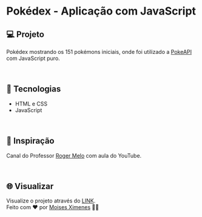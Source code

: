 <h1>Pokédex - Aplicação com JavaScript </h1>

## 💻 Projeto

Pokédex mostrando os 151 pokémons iniciais, onde foi utilizado a [PokeAPI](https://pokeapi.co) com JavaScript puro.

<br>

## 🚀 Tecnologias


- HTML e CSS
- JavaScript

<br>

## 💭 Inspiração

Canal do Professor [Roger Melo](https://www.youtube.com/watch?v=Uptu3NrBFBM) com aula do YouTube. 

<br>

## 🌐 Visualizar

Visualize o projeto através do [LINK](). 
<br>
Feito com ❤️ por [Moises Ximenes]() 👋🏻
